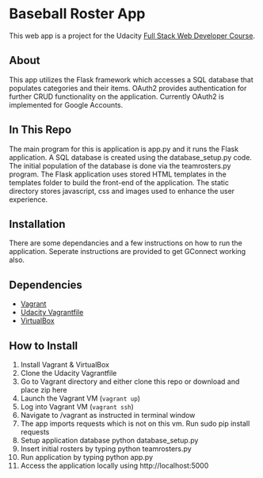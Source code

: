 # Baseball Roster App
This web app is a project for the Udacity [Full Stack Web Developer Course](https://www.udacity.com/course/full-stack-web-developer-nanodegree--nd004).

## About
This app utilizes the Flask framework which accesses a SQL database that populates categories and their items. OAuth2 provides authentication for further CRUD functionality on the application. Currently OAuth2 is implemented for Google Accounts.

## In This Repo
The main program for this is application is app.py and it runs the Flask application. A SQL database is created using the database_setup.py code.  The initial population of the database is done via the teamrosters.py program.  The Flask application uses stored HTML templates in the templates folder to build the front-end of the application. The static directory stores javascript, css and images used to enhance the user experience.

## Installation
There are some dependancies and a few instructions on how to run the application.
Seperate instructions are provided to get GConnect working also.

## Dependencies
- [Vagrant](https://www.vagrantup.com/)
- [Udacity Vagrantfile](https://github.com/udacity/fullstack-nanodegree-vm)
- [VirtualBox](https://www.virtualbox.org/wiki/Downloads)

## How to Install
1. Install Vagrant & VirtualBox
2. Clone the Udacity Vagrantfile
3. Go to Vagrant directory and either clone this repo or download and place zip here
3. Launch the Vagrant VM (`vagrant up`)
4. Log into Vagrant VM (`vagrant ssh`)
5. Navigate to /vagrant as instructed in terminal window
6. The app imports requests which is not on this vm. Run sudo pip install requests
7. Setup application database python database_setup.py
8. Insert initial rosters by typing python teamrosters.py
9. Run application by typing python app.py
10. Access the application locally using http://localhost:5000
